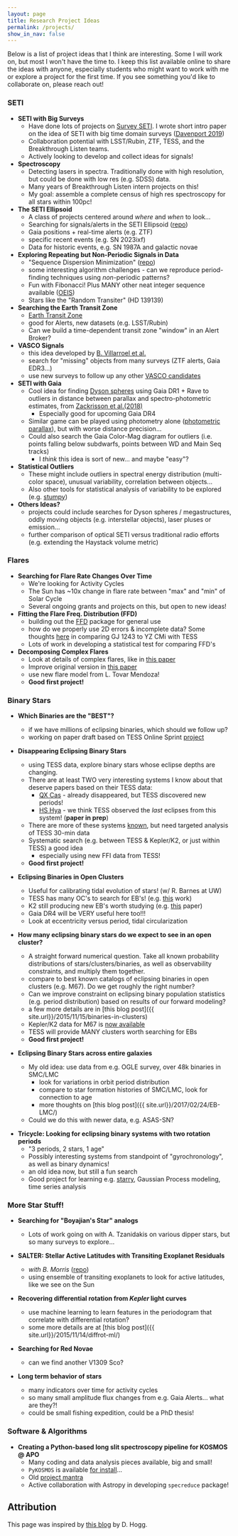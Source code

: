 ```yaml
---
layout: page
title: Research Project Ideas
permalink: /projects/
show_in_nav: false
---
```



Below is a list of project ideas that I think are interesting. Some I will work on, but most I won't have the time to. I keep this list available online to share the ideas with anyone, especially students who might want to work with me or explore a project for the first time. 
If you see something you'd like to collaborate on, please reach out!


<!-- Here's a [break-out list for Gaia specific projects](https://jradavenport.github.io/gaia_projects/). -->


### SETI
- **SETI with Big Surveys**
	- Have done lots of projects on [Survey SETI](https://jradavenport.github.io/survey_seti/). I wrote short intro paper on the idea of SETI with big time domain surveys ([Davenport 2019](https://arxiv.org/abs/1907.04443))
	- Collaboration potential with LSST/Rubin, ZTF, TESS, and the Breakthrough Listen teams.
	- Actively looking to develop and collect ideas for signals!
- **Spectroscopy**	
	- Detecting lasers in spectra. Traditionally done with high resolution, but could be done with low res (e.g. SDSS) data.
	- Many years of Breakthrough Listen intern projects on this!
	- My goal: assemble a complete census of high res spectroscopy for all stars within 100pc!
- **The SETI Ellipsoid**
	- A class of projects centered around *where* and *when* to look...
	- Searching for signals/alerts in the SETI Ellipsoid ([repo](https://github.com/jradavenport/daen))
	- Gaia positions + real-time alerts (e.g. ZTF)
	- specific recent events (e.g. SN 2023ixf)
	- Data for historic events, e.g. SN 1987A and galactic novae
- **Exploring Repeating but Non-Periodic Signals in Data**
	- "Sequence Dispersion Minimization" ([repo](https://github.com/StellarCartography/SDM))
	- some interesting algorithm challenges - can we reproduce period-finding techniques using *non*-periodic patterns?
	- Fun with Fibonacci! Plus MANY other neat integer sequence available ([OEIS](https://oeis.org))
	- Stars like the "Random Transiter" (HD 139139)
- **Searching the Earth Transit Zone**
	- [Earth Transit Zone](https://arxiv.org/abs/1603.00776)
	- good for Alerts, new datasets (e.g. LSST/Rubin)
	- Can we build a time-dependent transit zone "window" in an Alert Broker?
- **VASCO Signals**
	- this idea developed by [B. Villarroel et al.](https://arxiv.org/abs/1911.05068)
	- search for "missing" objects from many surveys (ZTF alerts, Gaia EDR3...)
	- use new surveys to follow up any other [VASCO candidates](https://arxiv.org/abs/2009.10813)
- **SETI with Gaia**
	- Cool idea for finding [Dyson spheres](https://arxiv.org/abs/1408.1134) using Gaia DR1 + Rave to outliers in distance between parallax and spectro-photometric estimates, from [Zackrisson et al.(2018)](https://arxiv.org/abs/1804.08351)
		- Especially good for upcoming Gaia DR4
	- Similar game can be played using photometry alone ([photometric parallax](https://en.wikipedia.org/wiki/Photometric_parallax)), but with worse distance precision...
	- Could also search the Gaia Color-Mag diagram for outliers (i.e. points falling below subdwarfs, points between WD and Main Seq tracks)
		- I *think* this idea is sort of new... and maybe "easy"?
- **Statistical Outliers**
	- These might include outliers in spectral energy distribution (multi-color space), unusual variability, correlation between objects...
	- Also other tools for statistical analysis of variability to be explored (e.g. [stumpy](https://github.com/TDAmeritrade/stumpy))
- **Others Ideas?**
	- projects could include searches for Dyson spheres / megastructures, oddly moving objects (e.g. interstellar objects), laser pluses or emission...
	- further comparison of optical SETI versus traditional radio efforts (e.g. extending the Haystack volume metric)


### Flares
- **Searching for Flare Rate Changes Over Time**
	- We're looking for Activity Cycles
	- The Sun has ~10x change in flare rate between "max" and "min" of Solar Cycle
	- Several ongoing grants and projects on this, but open to new ideas!
- **Fitting the Flare Freq. Distribution (FFD)**
	- building out the [FFD](https://github.com/jradavenport/ffd) package for general use
	- how do we properly use 2D errors & incomplete data? Some thoughts [here](https://github.com/jradavenport/YZCMi_TESS/blob/main/yzcmi_vs_gj1243.ipynb) in comparing GJ 1243 to YZ CMi with TESS
	- Lots of work in developing a statistical test for comparing FFD's
- **Decomposing Complex Flares**
	- Look at details of complex flares, like in [this paper](http://adsabs.harvard.edu/abs/2015IAUGA..2253851D)
	- Improve original version in [this paper](http://adsabs.harvard.edu/abs/2014ApJ...797..122D)
	- use new flare model from L. Tovar Mendoza!
	- **Good first project!**


### Binary Stars
- **Which Binaries are the "BEST"?**
	- if we have millions of eclipsing binaries, which should we follow up?
	- working on paper draft based on TESS Online Sprint [project](https://github.com/jradavenport/EBHRD)
- **Disappearing Eclipsing Binary Stars**
 	- using TESS data, explore binary stars whose eclipse depths are changing.
	- There are at least TWO very interesting systems I know about that deserve papers based on their TESS data:
		- [QX Cas](https://github.com/jradavenport/QX-Cas) - already disappeared, but TESS discovered new periods!
		- [HS Hya](https://github.com/jradavenport/HS-Hya) - we think TESS observed the *last* eclipses from this system! (**paper in prep**)
	- There are more of these systems [known](https://www.aavso.org/apps/jaavso/article/2834/), but need targeted analysis of TESS 30-min data
	- Systematic search (e.g. between TESS & Kepler/K2, or just within TESS) a good idea
		- especially using new FFI data from TESS!
	- **Good first project!**

- **Eclipsing Binaries in Open Clusters**
	- Useful for calibrating tidal evolution of stars! (w/ R. Barnes at UW) 
	- TESS has many OC's to search for EB's! (e.g. [this](https://arxiv.org/abs/1910.01133) work)
	- K2 still producing new EB's worth studying (e.g. [this](https://arxiv.org/abs/1706.03084) paper)
	- Gaia DR4 will be VERY useful here too!!!
	- Look at eccentricity versus period, tidal circularization
- **How many eclipsing binary stars do we expect to see in an open cluster?**
	- A straight forward numerical question. Take all known probability distributions of stars/clusters/binaries, as well as observability constraints, and multiply them together.
	- compare to best known catalogs of eclipsing binaries in open clusters (e.g. M67). Do we get roughly the right number?
	- Can we improve constraint on eclipsing binary population statistics (e.g. period distribution) based on results of our forward modeling?
	- a few more details are in [this blog post]({{ site.url}}/2015/11/15/binaries-in-clusters)
	- Kepler/K2 data for M67 is [now available](http://adsabs.harvard.edu/abs/2016MNRAS.459.1060G)
	- TESS will provide MANY clusters worth searching for EBs
	- **Good first project!**
- **Eclipsing Binary Stars across entire galaxies**
	- My old idea: use data from e.g. OGLE survey, over 48k binaries in SMC/LMC
		- look for variations in orbit period distribution
		- compare to star formation histories of SMC/LMC, look for connection to age
		- more thoughts on [this blog post]({{ site.url}}/2017/02/24/EB-LMC/)
	- Could we do this with newer data, e.g. ASAS-SN?
<!-- - **Unresolved binaries from Gaia**
	- started sketching idea out on [GitHub](https://github.com/jradavenport/gaia_unresolved)
	- L. Anderson & D. Hogg doing similar work w/ wide binaries.
	- **SO** much structure in the CMD w/ Gaia DR2, there must be multiple PhD's to be done here... -->
- **Tricycle: Looking for eclipsing binary systems with two rotation periods**
	- "3 periods, 2 stars, 1 age"
	- Possibly interesting systems from standpoint of "gyrochronology", as well as binary dynamics!
	- an old idea now, but still a fun search
	- Good project for learning e.g. [starry](https://luger.dev/starry-about.html), Gaussian Process modeling, time series analysis


### More Star Stuff!
- **Searching for "Boyajian's Star" analogs**
  - Lots of work going on with A. Tzanidakis on various dipper stars, but so many surveys to explore...
- **SALTER: Stellar Active Latitudes with Transiting Exoplanet Residuals**
	- *with B. Morris* ([repo](https://github.com/bmorris3/salter))
	- using ensemble of transiting exoplanets to look for active latitudes, like we see on the Sun
- **Recovering differential rotation from *Kepler* light curves**
	- use machine learning to learn features in the periodogram that correlate with differential rotation?
	- some more details are at [this blog post]({{ site.url}}/2015/11/14/diffrot-ml/)
- **Searching for Red Novae**
	- can we find another V1309 Sco?
- **Long term behavior of stars**
	- many indicators over time for activity cycles
	- so many small amplitude flux changes from e.g. Gaia Alerts... what are they?!
	- could be small fishing expedition, could be a PhD thesis!


	<!-- - Despite [excellent work](http://adsabs.harvard.edu/abs/2015MNRAS.450.3211A) showing it may be nearly impossible, I think there is still some room to explore here...
	- maybe use auto-encoders or other ML/Vision ideas? -->

### Software & Algorithms
- **Creating a Python-based long slit spectroscopy pipeline for KOSMOS @ APO**
	- Many coding and data analysis pieces available, big and small!
	- `PyKOSMOS` is available [for install](https://pypi.org/project/pykosmos/)... 
	- Old [project mantra](http://jradavenport.github.io/2015/04/01/spectra.html)
	- Active collaboration with Astropy in developing `specreduce` package!




<!-- 
### Finished Stuff
*Projects from this page that students have recently picked up. If interested, still worth talking about!*

- **Searching for "missing transits" in Kepler/K2/TESS**
	- are there any exoplanet transits that are "missing", i.e. *should* have been visible but didn't occur?
	- a potential SETI signal, according to a [Kipping & Teachey](https://arxiv.org/abs/1603.08928)
	- some more detail in [this blog post](https://jradavenport.github.io/2017/03/09/missing.html)
	- PUBLISHED: [(Zuckerman+2023)](https://arxiv.org/abs/2312.07903)
- **Using WISE to identify variable stars**
	- *T. Dorn-Wallenstein worked on this for massive stars*
	- **many other areas of star parameter space available!!**
	- WISE provides ~7 year light curves, with very unique sampling, interesting challenge for e.g. GP modeling
	- Good for long-term variability, and *some* short term
	- One interesting (hair-brained) off-shoot: looking for transiting giant exoplanets, e.g. found w/ TESS (w/ E. Kruse)
- **Flare stars in TESS**
	- *S. Wallace working on this*
	- looking for super flares, comparing rates across the sky for nearby stars
	- [paper in prep](https://github.com/spencerw/tess_superflare_paper)
- **Finding Eclipsing Binaries in TESS**
	- *J. Birky working on aspects of this*
	- Collaborating with Tim Brandt (UCSB), want to build a complete catalog
	- have some funding from Scialog2019 to support a grad student
- **The Shape of Stellar Flares versus Spectral Type**
	- *L. Tovar Mendoza is working on this*
	- Use flare sample from active stars in *Kepler*
	- Look at classical flare morphology, like in [this paper](http://adsabs.harvard.edu/abs/2014ApJ...797..122D)
	- Modeling flares with new models/techniques (e.g. Gaussian Processes)
	- Related: Searching for QPPs in flares, modeling with Gaussian Processes like in [this repo](https://github.com/RileyWClarke/QPP-GP)
- **Stellar Rotation with K2 (and TESS)**
	- *T. Gordon working on this*
	- use Gaia to filter out "junk"
	- working primarily with [Ruth Angus](http://ruthangus.github.io)
	- some thoughts on (many!) sub-projects [here]({{ site.url}}/2017/09/20/k2rot)




## Data Science Projects
I am currently cultivating a list of data exploration/visualization/science projects that would be good for non-astronomy minded people to work on. For some examples, see my [blog](https://www.ifweassume.com) (and especially my [blog archive](https://ifweassume.blogspot.com)). If this interests you, please let me know!!!

I have expertise in science communication (e.g. blogging, video production), web development, data visualization, and making fun Twitter robots.


## Cold Storage
Some thoughts I'm not actively pushing, but had listed at one point. Included for completeness... If these strike you as interesting, DO let me know!

- **Validating a weird short period Eclipsing Binary**
	- I've got an object with data, and I think I know what it is, but need to analyze the data
	- would help to generate a full eclipsing binary model of the system using PHOEBE or similar
- **"Chemical cartography" using SDSS M dwarfs**
	- given huge spectroscopic sample of M dwarfs from SDSS (and now LAMOST), can we use rough [Fe/H] measurements to trace abundances nearby?
	- can we re-cast these [Fe/H] measurements in to more useful relative line measurements, and/or use photometric colors?
	- I started working on this [a few years ago](http://adsabs.harvard.edu/abs/2014AAS...22440404W), but have lost steam...
	- Now w/ Gaia we probably can say *even more* about this!
- **Stellar Activity variations using GALEX**
	- can we see evidence of solar cycles or other long-term variability?
	- involves searching for "non stationary" variability (e.g. not periodic within data span)
	- some initial thoughts on [this blog post](h{{ site.url}}/2017/03/06/galex/)
- **Project Dust Storm: Can we see the proper motions of dust within the Galaxy?**
	- could we directly image (e.g. with ALMA) dust moving over a decade-long timeline? (I'm not sure how good ALMA's astrometry is...)
	- could we imply clouds moving due to changes in the foreground dust extinction for background stars/objects over time?
	- Would be good to do order-of-magnitude calculation about spherical cloud of dust moving...
	- some more details of this longtime pet project [are here]({{ site.url}}/2015/12/13/duststorm/)
- **Lunar occultations of K2 targets**
	- some ideas [here]({{ site.url}}/2017/02/25/occult/)
	- Maybe a great teaching project! (e.g. w/ MRO?)
- **Could circumbinary exoplanets form very tight (contact) binary systems?**
	- some shaky details for this idea [are here]({{ site.url}}/2015/12/15/planets-binaries/)
- **Searching for M dwarf flares/variability in WISE**
	- use the NEOWISE light curves
	- pick M dwarfs using J-W2 color
	- use best sampled light curves from polar regions with most visits
	- also look at previously known flaring M dwarfs
		- e.g (UV Ceti, AD Leo, YZ CMi, CN Leo, Proxima Cen...)
	- some looking @ M dwarf variability with WISE [already](http://www.aanda.org/articles/aa/abs/2012/12/aa19783-12/aa19783-12.html) -->


## Attribution
This page was inspired by [this blog](http://hoggideas.blogspot.com) by D. Hogg.
